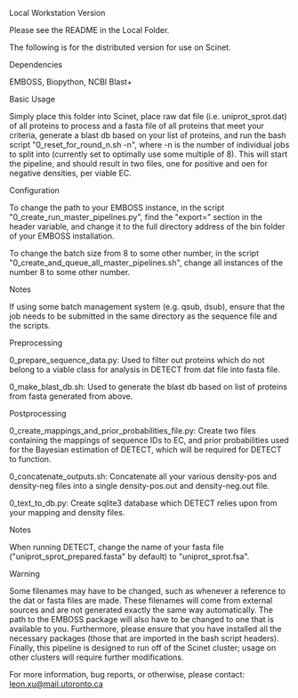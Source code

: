 Local Workstation Version

Please see the README in the Local Folder.

The following is for the distributed version for use on Scinet.

Dependencies

EMBOSS, Biopython, NCBI Blast+

Basic Usage

Simply place this folder into Scinet, place raw dat file (i.e. uniprot_sprot.dat) of all proteins to process and a fasta file of all proteins that meet your 
criteria, generate a blast db based on your list of proteins, and run the bash script "0_reset_for_round_n.sh -n", where -n is the number of 
individual jobs to split into (currently set to optimally use some multiple of 8). This will start the pipeline, and should result in two 
files, one for positive and oen for negative densities, per viable EC. 

Configuration

To change the path to your EMBOSS instance, in the script "0_create_run_master_pipelines.py", find the "export=" section in the header variable, and change it to the full directory address of the bin folder of your EMBOSS installation.

To change the batch size from 8 to some other number, in the script "0_create_and_queue_all_master_pipelines.sh", change all instances of the number 8 to some other number. 

Notes

If using some batch management system (e.g. qsub, dsub), ensure that the job needs to be submitted in the same directory as the sequence file and the scripts.

Preprocessing

0_prepare_sequence_data.py: Used to filter out proteins which do not belong to a viable class for analysis in DETECT from dat file into fasta 
file.

0_make_blast_db.sh: Used to generate the blast db based on list of proteins from fasta generated from above. 

Postprocessing

0_create_mappings_and_prior_probabilities_file.py: Create two files containing the mappings of sequence IDs to EC, and prior probabilities 
used for the Bayesian estimation of DETECT, which will be required for DETECT to function.

0_concatenate_outputs.sh: Concatenate all your various density-pos and density-neg files into a single density-pos.out and density-neg.out file.

0_text_to_db.py: Create sqlite3 database which DETECT relies upon from your mapping and density files.

Notes

When running DETECT, change the name of your fasta file ("uniprot_sprot_prepared.fasta" by default) to "uniprot_sprot.fsa".

Warning

Some filenames may have to be changed, such as whenever a reference to the dat or fasta files are made. These filenames will come from 
external sources and are not generated exactly the same way automatically. The path to the EMBOSS package will also have to be changed to 
one that is available to you. Furthermore, please ensure that you have installed all the necessary packages (those that are imported in 
the bash script headers). Finally, this pipeline is designed to run off of the Scinet cluster; usage on other clusters will require further
modifications.

For more information, bug reports, or otherwise, please contact: leon.xu@mail.utoronto.ca
